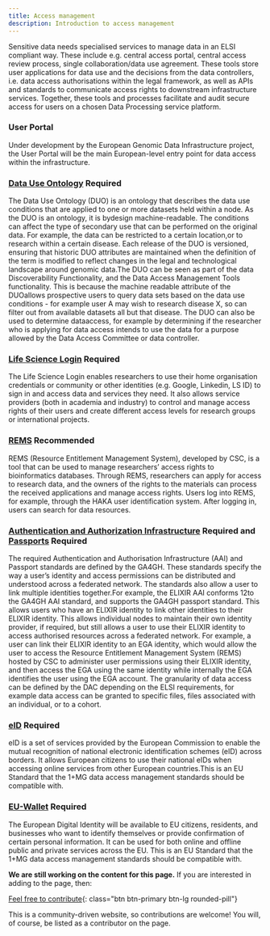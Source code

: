 ```yaml
---
title: Access management
description: Introduction to access management
---
```


Sensitive data needs specialised services to manage data in an ELSI compliant way. These include e.g. central access portal, central access review process, single collaboration/data use agreement. These tools store user applications for data use and the decisions from the data controllers, i.e. data access authorisations within the legal framework, as well as APIs and standards to communicate access rights to downstream infrastructure services. Together, these tools and processes facilitate and audit secure access for users on a chosen Data Processing service platform.

### User Portal
Under development by the European Genomic Data Infrastructure project, the User Portal will be the main European-level entry point for data access within the infrastructure.


### [Data Use Ontology](https://www.ga4gh.org/product/data-use-ontology-duo/) <span class="badge badge-warning">Required<i class="fa-sharp fa-regular fa-star"></i></span>
The Data Use Ontology (DUO) is an ontology that describes the data use conditions that are applied to one or more datasets held within a node. As the DUO is an ontology, it is bydesign machine-readable. The conditions can affect the type of secondary use that can be performed on the original data. For example, the data can be restricted to a certain location,or to research within a certain disease. Each release of the DUO is versioned, ensuring that historic DUO attributes are maintained when the definition of the term is modified to reflect changes in the legal and technological landscape around genomic data.The DUO can be seen as part of the data Discoverability Functionality, and the Data Access Management Tools functionality. This is because the machine readable attribute of the DUOallows prospective users to query data sets based on the data use conditions - for example user A may wish to research disease X, so can filter out from available datasets all but that disease. The DUO can also be used to determine dataaccess, for example by determining if the researcher who is applying for data access intends to use the data for a purpose allowed by the Data Access Committee or data controller.

### [Life Science Login](https://lifescience-ri.eu/ls-login/) <span class="badge badge-warning">Required<i class="fa-sharp fa-regular fa-star"></i></span>
The Life Science Login enables researchers to use their home organisation credentials or community or other identities (e.g. Google, Linkedin, LS ID) to sign in and access data and services they need. It also allows service providers (both in academia and industry) to control and manage access rights of their users and create different access levels for research groups or international projects.

### [REMS](https://www.elixir-finland.org/en/aai-rems-2/) <span class="badge badge-dark">Recommended<i class="fa-solid fa-thumbs-up"></i></span>
REMS (Resource Entitlement Management System), developed by CSC, is a tool that can be used to manage researchers’ access rights to bioinformatics databases. Through REMS, researchers can apply for access to research data, and the owners of the rights to the materials can process the received applications and manage access rights. Users log into REMS, for example, through the HAKA user identification system. After logging in, users can search for data resources. 

### [Authentication and Authorization Infrastructure](https://www.ga4gh.org/product/aai/) <span class="badge badge-warning">Required<i class="fa-sharp fa-regular fa-star"></i></span> and [Passports](https://www.ga4gh.org/product/ga4gh-passports/) <span class="badge badge-warning">Required<i class="fa-sharp fa-regular fa-star"></i></span>
The required Authentication and Authorisation Infrastructure (AAI) and Passport standards are defined by the GA4GH. These standards specify the way a user’s identity and access permissions can be distributed and understood across a federated network. The standards also allow a user to link multiple identities together.For example, the ELIXIR AAI conforms 12to the GA4GH AAI standard, and supports the GA4GH passport standard. This allows users who have an ELIXIR identity to link other identities to their ELIXIR identity. This allows individual nodes to maintain their own identity provider, if required, but still allows a user to use their ELIXIR identity to access authorised resources across a federated network. For example, a user can link their ELIXIR identity to an EGA identity, which would allow the user to access the Resource Entitlement Management System (REMS) hosted by CSC to administer user permissions using their ELIXIR identity, and then access the EGA using the same identity while internally the EGA identifies the user using the EGA account. The granularity of data access can be defined by the DAC depending on the ELSI requirements, for example data access can be granted to specific files, files associated with an individual, or to a cohort.

### [eID](https://ec.europa.eu/digital-building-blocks/wikis/display/DIGITAL/eID) <span class="badge badge-warning">Required<i class="fa-sharp fa-regular fa-star"></i></span>
eID is a set of services provided by the European Commission to enable the mutual recognition of national electronic identification schemes (eID) across borders. It allows European citizens to use their national eIDs when accessing online services from other European countries.This is an EU Standard that the 1+MG data access management standards should be compatible with.

### [EU-Wallet](https://commission.europa.eu/strategy-and-policy/priorities-2019-2024/europe-fit-digital-age/european-digital-identity_en) <span class="badge badge-warning">Required<i class="fa-sharp fa-regular fa-star"></i></span>
The European Digital Identity will be available to EU citizens, residents, and businesses who want to identify themselves or provide confirmation of certain personal information. It can be used for both online and offline public and private services across the EU.  This is an EU Standard that the 1+MG data access management standards should be compatible with.




**We are still working on the content for this page.** If you are interested in adding to the page, then:

[Feel free to contribute](how_to_contribute){: class="btn btn-primary btn-lg rounded-pill"}

This is a community-driven website, so contributions are welcome! You will, of course, be listed as a contributor on the page.


